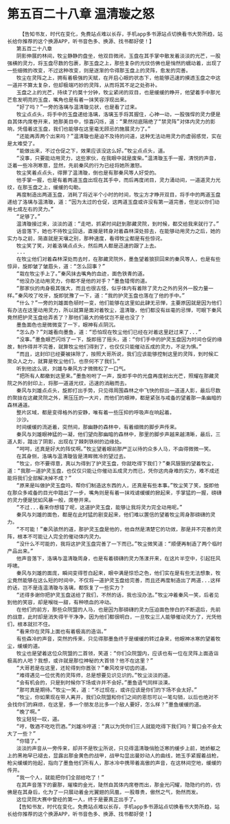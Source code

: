 # 第五百二十八章 温清璇之怒
        【告知书友，时代在变化，免费站点难以长存，手机app多书源站点切换看书大势所趋，站长给你推荐的这个换源APP，听书音色多、换源、找书都好使！】
       第五百二十八章
       阴影伸展的林间，牧尘静静的盘坐，他双目微闭，玉盘在其手掌中散发着淡淡的光芒，一股强横的灵力，将玉盘尽数的包裹，那玉盘之上，那些复杂的光纹仿佛也是悄然的蠕动着，出现了一些细微的改变，不过这种改变，则是逐渐的令得那玉盘上的灵阵，愈发的完善。
       牧尘在灵阵之上，拥有着极强的天赋，在开启心眼的状态下，他能够迅速的摸透玉盘之中这一道并不算太复杂，但却极端巧妙的灵阵，从而将其不足之处弥补。
       玉盘之上的光芒，持续了约莫十分钟，牧尘紧闭的双目，也是缓缓的睁开，他望着手中那光芒愈发明亮的玉盘，嘴角也是有着一抹笑容浮现出来。
       “好了吗？”一旁的洛璃与温清璇见状，也是看了过来。
       牧尘点点头，将手中的玉盘递给洛璃，洛璃玉手将其握住，心神一动，一股强悍的灵力便是自其体内席卷开来，她那美目中，惊喜闪烁，道：“果然彻底隔绝了“禁灵阵”对体内灵力的影响，凭借着这玉盘，我们也能够在这里毫无顾忌的施展灵力了。”
       “还能再弄两个出来吗？”温清璇也是迫不及待的问道，这种无法动用灵力的虚弱感觉，实在是太难受了。
       “能做出来，不过仓促之下，效果应该没这么好。”牧尘点点头，道。
       “没事，只要能动用灵力，这些家伙，在我眼中就是废柴。”温清璇玉手一握，清悦的声音，泛着一些冷冽寒意，显然，先前秦风的行为已经将她所激怒。
       牧尘笑着点点头，得罪了温清璇，倒也是有那秦风等人好受的。
       他手掌一握，也是有着两道玉盘出现在其手中，而后再度闭目，灵力涌动间，一道道灵力光纹，在那玉盘之上，缓缓的勾勒。
       再度制造出两道玉盘，消耗了将近半个小时的时间，牧尘方才睁开双目，将手中的两道玉盘递给了洛璃与温清璇，道：“因为太过的仓促，这两道玉盘或许没有第一道完善，但足以你们动用七成左右的灵力。”
       “足够了。”
       温清璇接过来，淡淡的道：“走吧，抓紧时间赶到那藏灵院，到时候，都交给我来就行了。”
       话音落下，她也不待牧尘回话，直接是转身对着森林深处掠去，在能够动用灵力之后，她的实力与之前，简直就是天壤之别，那种速度，看得牧尘都是有些惊诧。
       牧尘笑了笑，对着洛璃点点头，然后两人都是迅速的跟了上去。
       ...
       在牧尘他们对着森林深处而去时，在那藏灵院外，墨鱼望着狼狈回来的秦风等人，也是有些惊异，旋即皱了皱眉头，道：“怎么回事？”
       “栽在牧尘手上了。”秦风抹去嘴角的血迹，面色铁青的道。
       “他没办法动用灵力，你都不是他的对手？”墨鱼错愕的道。
       “那家伙的肉身极其强大，而且也很古怪，似乎体内有着除了灵力之外的另外一股力量一样。”秦风咬了咬牙，旋即犹豫了一下，道：“我的护灵玉盘也落在了他的手中。”
       “什么？”一旁的刘雄面色顿时一变，他们能够在这里如此肆无忌惮，主要原因就是因为他们有办法在这里动用灵力，所以就算是面对着牧尘，温清璇，他们都没有丝毫的忌惮，可眼下秦风竟然把护灵玉盘给弄丢了？那他们最大的倚仗岂不是也没了？
       墨鱼面色也是微微变了一下，眼神有点阴沉。
       “怎么办？”刘雄看向墨鱼，道：“恐怕现在牧尘他们已经在对着这里赶过来了...”
       “没事。”墨鱼眼芒闪烁了一下，旋即摇了摇头，道：“你们手中的护灵玉盘因为时间仓促的缘故，制作得并不完善，就算牧尘他们得到了，也仅仅只能催动五成的灵力，不足为惧。”
       “而且，这封印已经要被抹除了，按照大哥所说，我们应该能够控制这里的灵阵，到时候汇聚众人之力，就算是牧尘他们，也奈何不了我们。”
       听到他这么说，刘雄与秦风方才微微松了一口气。
       “把所有人都撤到这里来。”墨鱼吩咐了一声，旋即手中的光盘再度射出光芒，照耀在那藏灵院之外的封印上，将那一道道光纹，迅速的消融而去。
       秦风与刘雄点点头，旋即打出手势，只见得周围森林之中飞快的掠出一道道人影，最后尽数的聚拢在这藏灵院之外，黑压压的一大片，而他们的眼神，都是紧张与戒备的望着那一条幽暗的森林通道。
       整片区域，都是变得格外的安静，唯有着一些压抑的呼吸声在响起着。
       沙沙。
       时间缓缓的流逝着，突然间，那幽静的森林中，有着细微的脚步声传来。
       秦风与刘雄眼神猛的一凝，他们望向那幽暗的森林中，那里的脚步声越来越清晰，最后，三道人影，踏出了阴影，出现在了棘刺铁树的边缘处。
       “呵呵，还真是好大的阵仗啊。”牧尘望着眼前那严正以待的众多人马，不由得微微一笑。
       在其身侧，洛璃与温清璇皆是清眸微冷的望过去。
       “牧尘，你不要得意，真以为得到了护灵玉盘，你就吃得下我们？”秦风狠狠的望着牧尘，道：“我那一道护灵玉盘，也仅仅只能让你催动五成灵力而已，凭你这肉身难的实力，难不成还能将我们全部解决掉不成？”
       “原来是叫做护灵玉盘吗，帮你们制造这东西的人，还真是有些本事。”牧尘笑了笑，旋即他在那众多戒备的目光中踏出了一步，嘴角则是有着一抹戏谑缓缓的掀起来，手掌猛的一握，磅礴的灵力便是犹如风暴一般，席卷开来。
       “不过...看来你想错了呢，这道护灵玉盘，能够让我将灵力完全动用呢。”
       秦风与刘雄的面色，都是在此时猛的剧变起来，他们难以置信的望着牧尘周身那磅礴的灵力。
       “不可能！”秦风骇然的道，那护灵玉盘是他的，他自然是清楚它的功效，那是并不完善的灵阵，根本不可能让人完全的催动体内灵力。
       “没什么不可能的，我将这护灵玉盘完善了一下而已。”牧尘微笑道：“顺便再制造了两个临时产品出来。”
       他声音落下，洛璃与温清璇周身，也是有着磅礴的灵力荡漾开来，在这片半空中，引起狂风呼啸。
       秦风与刘雄的面庞，瞬间变得苍白起来，眼中满是惊恐之色，他们实在是有些无法想象，牧尘竟然能够在这么短的时间中，不仅将一道护灵玉盘给完善，而且还再度制造出了两道...这样的话，岂不是连温清璇与洛璃，都恢复了一些实力？
       “还得多谢你把护灵玉盘送给了我们，不然的话，我也没办法。”牧尘冲着秦风一笑，后者见到他的笑容，却是喉咙一甜，有种喷血的冲动。
       在他们的前方，那些众院盟的人马，也是因为那磅礴的灵力压迫面色惨白的不断退后，先前的战意，此时却是消失得干干净净，因为他们都很明白，一旦牧尘三人能够催动灵力了，光凭他们，根本就拦不住。
       “看来你在灵阵上面也有着极高的造诣。”
       有些森冷的声音，突然的传来，只见得那墨鱼终于是缓缓的转过身来，他眼神冰寒的望着牧尘，缓缓的道。
       牧尘也是望着这位众院盟的二首领，笑道：“你们众院盟内，应该也有一位在灵阵上面造诣极高的人吧？我想，或许就是那位神秘的大首领？他不在这里？”
       “大哥若是在这里，还轮得到你嚣张？”秦风咬牙切齿的道。
       “难得遇见一位优秀的灵阵师，总是想要见识见识的。”牧尘淡淡的道。
       “会有机会的，只是到时候你下场或许并不会好。”墨鱼语气同样淡漠。
       “那可真是期待。”牧尘一笑，道：“不过现在，或许应该是你们的下场不会太好。”
       “牧尘，你如果现在带人离开，我们众院盟和你们之间的恩怨可以一笔勾销，以后也绝对不会找你们的麻烦，在这里，多一个朋友总比多一个敌人要好，怎么样？”墨鱼缓缓的道。
       “晚了啊。”
       牧尘轻轻一叹，道。
       “哼，敬酒不吃吃罚酒。”刘雄冷哼道：“真以为凭你们三人就能吃得下我们吗？胃口会不会太大了一些？”
       “你错了。”
       淡淡的声音从一旁传来，却并不是牧尘所说，只见得温清璇俏脸泛寒的缓步上前，她娇躯之上的黑袍早已褪去，显露出那金黄色的战甲，战甲勾显出曼妙动人的曲线，她玉手紧握着战枪，枪尖缓缓的抬起，指向了墨鱼他们所有人，那冰冷中携带着高傲的声音，在这林间空地，缓缓的传开。
       “我一个人，就能把你们全部给吃了！”
       在其声音落下的霎那，璀璨的金光，陡然自其体内席卷而出，那金光闪耀，隐隐约约的，仿佛是在其身后，化为了一只展动着金光翼翅的凤凰，一股尊贵，傲然之气，勃然而发。
       这位灵院大赛中曾经的第一人，终于是要真正出手了。
       【告知书友，时代在变化，免费站点难以长存，手机app多书源站点切换看书大势所趋，站长给你推荐的这个换源APP，听书音色多、换源、找书都好使！】